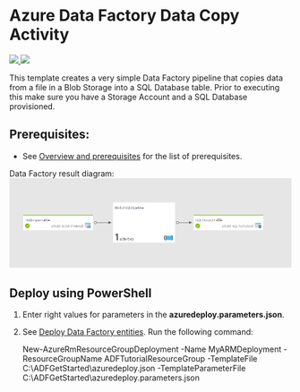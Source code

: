 # Azure Data Factory Data Copy Activity

<a href="https://portal.azure.com/#create/Microsoft.Template/uri/https%3A%2F%2Fraw.githubusercontent.com%2FAzure%2Fazure-quickstart-templates%2Fmaster%2F101-data-factory-blob-to-sql%2Fazuredeploy.json" target="_blank">
    <img src="http://azuredeploy.net/deploybutton.png"/>
</a>
<a href="http://armviz.io/#/?load=https%3A%2F%2Fraw.githubusercontent.com%2FAzure%2Fazure-quickstart-templates%2Fmaster%2F101-data-factory-blob-to-sql%2Fazuredeploy.json" target="_blank">
    <img src="http://armviz.io/visualizebutton.png"/>
</a>

This template creates a very simple Data Factory pipeline that copies data from a file in a Blob Storage into a SQL Database table. Prior to  executing this make sure you have a Storage Account and a SQL Database provisioned. 

## Prerequisites:

- See [Overview and prerequisites](https://azure.microsoft.com/documentation/articles/data-factory-copy-data-from-azure-blob-storage-to-sql-database/) for the list of prerequisites.

Data Factory result diagram:
![Diagram view](images/adfDiagram.PNG)

## Deploy using PowerShell
1. Enter right values for parameters in the **azuredeploy.parameters.json**. 
2. See [Deploy Data Factory entities](https://azure.microsoft.com/documentation/articles/data-factory-copy-activity-tutorial-using-azure-resource-manager-template/?rnd=1#create-data-factory). Run the following command:
	
	New-AzureRmResourceGroupDeployment -Name MyARMDeployment -ResourceGroupName ADFTutorialResourceGroup -TemplateFile C:\ADFGetStarted\azuredeploy.json -TemplateParameterFile C:\ADFGetStarted\azuredeploy.parameters.json
